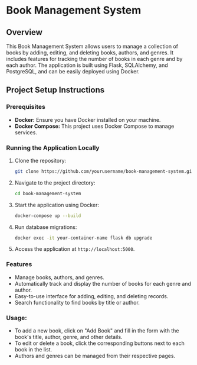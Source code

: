 # Book Management System

## Overview
This Book Management System allows users to manage a collection of books by adding, editing, and deleting books, authors,
and genres. It includes features for tracking the number of books in each genre and by each author. The application is built
using Flask, SQLAlchemy, and PostgreSQL, and can be easily deployed using Docker.


## Project Setup Instructions

### Prerequisites
- **Docker:** Ensure you have Docker installed on your machine.
- **Docker Compose:** This project uses Docker Compose to manage services.

### Running the Application Locally

1. Clone the repository:
    ```bash
    git clone https://github.com/yourusername/book-management-system.git
    ```

2. Navigate to the project directory:
    ```bash
    cd book-management-system
    ```

3. Start the application using Docker:
    ```bash
    docker-compose up --build
    ```

4. Run database migrations:
    ```bash
    docker exec -it your-container-name flask db upgrade
    ```

5. Access the application at `http://localhost:5000`.
  
### Features
- Manage books, authors, and genres.
- Automatically track and display the number of books for each genre and author.
- Easy-to-use interface for adding, editing, and deleting records.
- Search functionality to find books by title or author.

### Usage:
- To add a new book, click on "Add Book" and fill in the form with the book's title, author, genre, and other details.
- To edit or delete a book, click the corresponding buttons next to each book in the list.
- Authors and genres can be managed from their respective pages.




